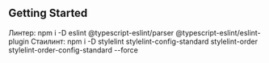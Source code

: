 
## Getting Started
Линтер: npm i -D eslint @typescript-eslint/parser @typescript-eslint/eslint-plugin
Стаилинт: npm i -D stylelint stylelint-config-standard stylelint-order stylelint-order-config-standard --force
